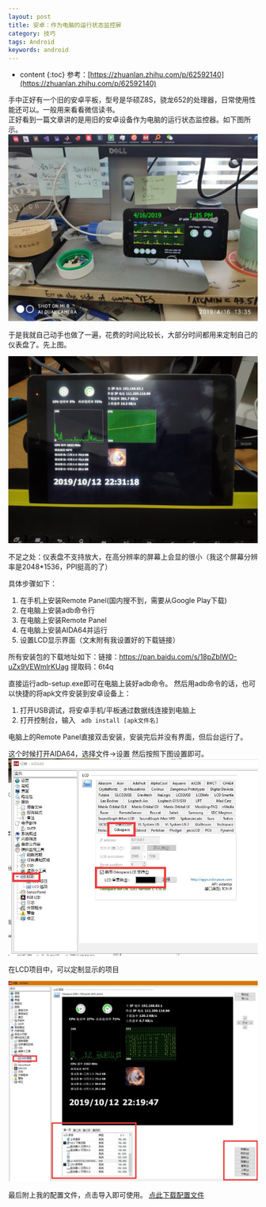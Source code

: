 ```yaml
---
layout: post
title: 安卓：作为电脑的运行状态监控屏
category: 技巧
tags: Android
keywords: android
---
```


* content
{:toc}
参考：[https://zhuanlan.zhihu.com/p/62592140](https://zhuanlan.zhihu.com/p/62592140)

手中正好有一个旧的安卓平板，型号是华硕Z8S，骁龙652的处理器，日常使用性能还可以。一般用来看看微信读书。  
正好看到一篇文章讲的是用旧的安卓设备作为电脑的运行状态监控器。如下图所示。  
![](/assets/img/skill/aida_0.jpg)

于是我就自己动手也做了一遍，花费的时间比较长，大部分时间都用来定制自己的仪表盘了。先上图。

![](/assets/img/skill/aida_1.jpg)

不足之处：仪表盘不支持放大，在高分辨率的屏幕上会显的很小（我这个屏幕分辨率是2048*1536，PPI挺高的了）

具体步骤如下：
1. 在手机上安装Remote Panel(国内搜不到，需要从Google Play下载)
2. 在电脑上安装adb命令行
3. 在电脑上安装Remote Panel
4. 在电脑上安装AIDA64并运行
5. 设置LCD显示界面（文末附有我设置好的下载链接）

所有安装包的下载地址如下：链接：https://pan.baidu.com/s/18pZblWO-uZx9VEWmlrKUag 
提取码：6t4q 

直接运行adb-setup.exe即可在电脑上装好adb命令。
然后用adb命令的话，也可以快捷的将apk文件安装到安卓设备上：
1. 打开USB调试，将安卓手机/平板通过数据线连接到电脑上
2. 打开控制台，输入 ` adb install [apk文件名]`

电脑上的Remote Panel直接双击安装，安装完后并没有界面，但后台运行了。

这个时候打开AIDA64，选择文件->设置
然后按照下图设置即可。
![](/assets/img/skill/aida_2.jpg)

在LCD项目中，可以定制显示的项目

![](/assets/img/skill/aida_3.jpg)

最后附上我的配置文件，点击导入即可使用。
[点此下载配置文件](/assets/code/2019-10-12.oslcd)